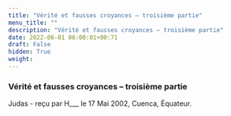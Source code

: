 ```yaml
---
title: "Vérité et fausses croyances – troisième partie"
menu_title: ""
description: "Vérité et fausses croyances – troisième partie"
date: 2022-06-01 06:00:01+00:71
draft: False
hidden: True
weight:
---
```

### Vérité et fausses croyances – troisième partie

Judas - reçu par H___  le 17 Mai 2002, Cuenca, Équateur.



